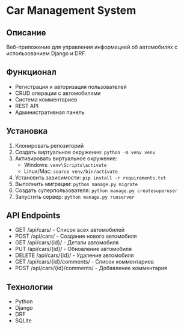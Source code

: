 # Car Management System

## Описание
Веб-приложение для управления информацией об автомобилях с использованием Django и DRF.

## Функционал
- Регистрация и авторизация пользователей
- CRUD операции с автомобилями
- Система комментариев
- REST API
- Административная панель

## Установка
1. Клонировать репозиторий
2. Создать виртуальное окружение: `python -m venv venv`
3. Активировать виртуальное окружение:
   - Windows: `venv\Scripts\activate`
   - Linux/Mac: `source venv/bin/activate`
4. Установить зависимости: `pip install -r requirements.txt`
5. Выполнить миграции: `python manage.py migrate`
6. Создать суперпользователя: `python manage.py createsuperuser`
7. Запустить сервер: `python manage.py runserver`

## API Endpoints
- GET /api/cars/ - Список всех автомобилей
- POST /api/cars/ - Создание нового автомобиля
- GET /api/cars/{id}/ - Детали автомобиля
- PUT /api/cars/{id}/ - Обновление автомобиля
- DELETE /api/cars/{id}/ - Удаление автомобиля
- GET /api/cars/{id}/comments/ - Список комментариев
- POST /api/cars/{id}/comments/ - Добавление комментария

## Технологии
- Python
- Django
- DRF
- SQLite
